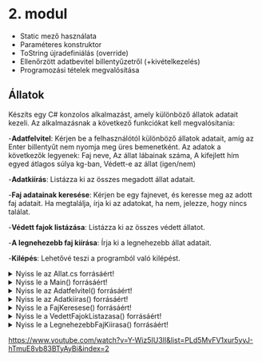 # 2. modul

- Static mező használata
- Paraméteres konstruktor
- ToString újradefiniálás (override)
- Ellenőrzött adatbevitel billentyűzetről (+kivételkezelés)
- Programozási tételek megvalósítása

## Állatok
Készíts egy C# konzolos alkalmazást, amely különböző állatok adatait kezeli. Az alkalmazásnak a következő funkciókat kell megvalósítania:

-**Adatfelvitel**: Kérjen be a felhasználótól különböző állatok adatait, amíg az Enter billentyűt nem nyomja meg üres bemenetként. Az adatok a következők legyenek: Faj neve, Az állat lábainak száma, A kifejlett hím egyed átlagos súlya kg-ban, Védett-e az állat (igen/nem)

-**Adatkiírás**: Listázza ki az összes megadott állat adatait.

-**Faj adatainak keresése**:  Kérjen be egy fajnevet, és keresse meg az adott faj adatait. Ha megtalálja, írja ki az adatokat, ha nem, jelezze, hogy nincs találat.

-**Védett fajok listázása**: Listázza ki az összes védett állatot.

-**A legnehezebb faj kiírása**: Írja ki a legnehezebb állat adatait.

-**Kilépés**: Lehetővé teszi a programból való kilépést.

<details>
<summary>Nyiss le az Allat.cs forrásáért!</summary>

### `Allat.cs` példa:
```c#
internal class Allat
    {
        public static Allat legnehezebbAllat;

        public string nev;
        public int labakSzama;
        public double atlagosSuly;
        public bool vedett;

        public Allat(string nev, int labakSzama, double atlagosSuly, bool vedett)
        {
            this.nev = nev;
            this.labakSzama = labakSzama;
            this.atlagosSuly = atlagosSuly;
            this.vedett = vedett;

            //Már az új példány létrehozásakor eltároljuk a legnehezebb állat példányt, így a LegnehezebbFajKiirasa() fgv nagyon leegyszerűsödik.
            if (legnehezebbAllat == null || atlagosSuly > legnehezebbAllat.atlagosSuly)
            {
                legnehezebbAllat = this;
            }
        }

        public override string ToString()
        {
            return $"Név: {nev}, Lábak száma: {labakSzama}, Átlagos súly: {atlagosSuly} kg, Védett: {vedett}";
        }
    }

```
</details>

<details>
<summary>Nyiss le a Main() forrásáért!</summary>

### `Main` példa:
```c#
static void Main(string[] args)
        {
            Console.OutputEncoding = System.Text.Encoding.Unicode;
            Console.InputEncoding = System.Text.Encoding.Unicode;
            List<Allat> allatok = new List<Allat>();
            while (true)
            {
                Console.WriteLine("1. Adatfelvitel");
                Console.WriteLine("2. Adatkiírás");
                Console.WriteLine("3. Faj adatainak keresése");
                Console.WriteLine("4. Védett fajok listázása");
                Console.WriteLine("5. A legnehezebb faj kiírása");
                Console.WriteLine("6. Kilépés");
                Console.Write("Válassz egy opciót:");
                
                char valasztas = Console.ReadKey(true).KeyChar;
                Console.WriteLine();

                switch (valasztas)
                {
                    case '1':
                        Adatfelvitel(allatok);
                        break;
                    case '2':
                        Adatkiiras(allatok);
                        break;
                    case '3':
                        FajKeresese(allatok);
                        break;
                    case '4':
                        VedettFajokListazasa(allatok);
                        break;
                    case '5':
                        LegnehezebbFajKiirasa();
                        break;
                    case '6':
                        Console.WriteLine("Nyomj egy billentyűt a kilépéshez!");
                        Console.ReadKey();
                        return;
                    default:
                        Console.WriteLine("Érvénytelen választás, próbáld újra.");
                        break;
                }

            }
        }
```
</details>

<details>
<summary>Nyiss le az Adatfelvitel() forrásáért!</summary>

### `Adatfelvitel()` példa:
```c#
        static void Adatfelvitel(List<Allat> allatok)
        {
            while (true)
            {
                try
                {
                    Console.WriteLine("Add meg a faj nevét (vagy nyomj Entert a befejezéshez):");
                    string nev = Console.ReadLine();
                    if (String.IsNullOrWhiteSpace(nev))
                        break;

                    Console.WriteLine("Add meg az állat lábainak számát:");
                    if (!int.TryParse(Console.ReadLine(), out int labakSzama))
                    {
                        Console.WriteLine("Érvénytelen számformátum. Próbáld újra.");
                        continue;
                    }

                    Console.WriteLine("Add meg a kifejlett hím egyed átlagos súlyát kg-ban:");
                    if (!double.TryParse(Console.ReadLine(), out double atlagosSuly))
                    {
                        Console.WriteLine("Érvénytelen számformátum. Próbáld újra.");
                        continue;
                    }

                    Console.WriteLine("Védett? (i/n):");
                    char vedettInput = Console.ReadKey(false).KeyChar;
                    bool vedett = vedettInput == 'i' ? true : vedettInput == 'n' ? false : throw new ArgumentException("Érvénytelen válasz.");
                    Console.WriteLine();

                    allatok.Add(new Allat(nev, labakSzama, atlagosSuly, vedett));
                }
                catch (Exception ex)
                {
                    Console.WriteLine($"Hiba történt: {ex.Message}. Próbáld újra.");
                }
            }
        }


```
</details>

<details>
<summary>Nyiss le az Adatkiiras() forrásáért!</summary>

### `Adatkiiras()` példa:
```c#
        static void Adatkiiras(List<Allat> allatok)
        {
            Console.WriteLine("\nMegadott fajok:");
            if (allatok.Count > 0)
            {
                foreach (Allat allat in allatok)
                {
                    //Használjuk az override-olt ToString() -et, ki sem kell írni a ToString() függvényt mert így is az hívódik meg 
                    Console.WriteLine(allat);
                }
            }
            else
            {
                Console.WriteLine("Nincs találat.");
            }
        }

```
</details>


<details>
<summary>Nyiss le a FajKeresese() forrásáért!</summary>

### `FajKeresese()` példa:
```c#
        static void FajKeresese(List<Allat> allatok)
        {
            Console.Write("Add meg a keresett faj nevét: ");
            string keresettNev = Console.ReadLine();
            Allat talalat = null;

            foreach (Allat allat in allatok)
            {
                if (allat.nev.Equals(keresettNev, StringComparison.OrdinalIgnoreCase))
                {
                    talalat = allat;
                    break;
                }
            }

            if (talalat != null)
            {
                Console.WriteLine("Talált faj:");
                Console.WriteLine(talalat);
            }
            else
            {
                Console.WriteLine("Nincs találat.");
            }
        }


```
</details>


<details>
<summary>Nyiss le a VedettFajokListazasa() forrásáért!</summary>

### `VedettFajokListazasa()` példa:
```c#
        static void VedettFajokListazasa(List<Allat> allatok)
        {
            Console.WriteLine("Védett fajok:");
            List<Allat> vedettFajok = new List<Allat>();
            //List<Allat> vedettFajok = allatok.FindAll(a => a.vedett);

            foreach (Allat allat in allatok)
            {
                if (allat.vedett)
                {
                    vedettFajok.Add(allat);
                }
            }

            if (vedettFajok.Count > 0)
            {
                Console.WriteLine("Védett fajok:");
                foreach (Allat allat in vedettFajok)
                {
                    Console.WriteLine(allat);
                }
            }
            else
            {
                Console.WriteLine("Nincs találat.");
            }
        }


```
</details>


<details>
<summary>Nyiss le a LegnehezebbFajKiirasa() forrásáért!</summary>

### `LegnehezebbFajKiirasa()` példa:
```c#
        static void LegnehezebbFajKiirasa()
        {
            if (Allat.legnehezebbAllat != null)
            {
                Console.WriteLine("A legnehezebb faj:");
                Console.WriteLine(Allat.legnehezebbAllat);
            }
            else
            {
                Console.WriteLine("Nincs megadott faj.");
            }
        }

```
</details>

https://www.youtube.com/watch?v=Y-Wiz5IU3lI&list=PLd5MvFV1xur5yyJ-hTmuE8vb83BTyAyBi&index=2
